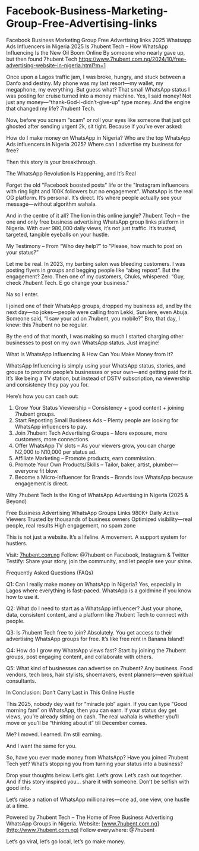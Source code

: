 # Facebook-Business-Marketing-Group-Free-Advertising-links
Facebook Business Marketing Group Free Advertising links 2025
Whatsapp Ads Influencers in Nigeria 2025 Is 7hubent Tech – How WhatsApp Influencing Is the New Oil Boom Online
By someone who nearly gave up, but then found 7hubent Tech
https://www.7hubent.com.ng/2024/10/free-advertising-website-in-nigeria.html?m=1

Once upon a Lagos traffic jam, I was broke, hungry, and stuck between a Danfo and destiny. My phone was my last resort—my wallet, my megaphone, my everything. But guess what? That small WhatsApp status I was posting for cruise turned into a money machine. Yes, I said money! Not just any money—“thank-God-I-didn’t-give-up” type money. And the engine that changed my life? 7hubent Tech.

Now, before you scream “scam” or roll your eyes like someone that just got ghosted after sending urgent 2k, sit tight. Because if you’ve ever asked:

 How do I make money on WhatsApp in Nigeria?
 Who are the top WhatsApp Ads influencers in Nigeria 2025?
 Where can I advertise my business for free?

Then this story is your breakthrough.

 The WhatsApp Revolution Is Happening, and It’s Real

Forget the old "Facebook boosted posts" life or the "Instagram influencers with ring light and 100K followers but no engagement". WhatsApp is the real OG platform. It’s personal. It’s direct. It’s where people actually see your message—without algorithm wahala.

And in the centre of it all? The lion in this online jungle? 7hubent Tech – the one and only free business advertising WhatsApp group links platform in Nigeria. With over 980,000 daily views, it’s not just traffic. It’s trusted, targeted, tangible eyeballs on your hustle.

 My Testimony – From “Who dey help?” to “Please, how much to post on your status?”

Let me be real. In 2023, my barbing salon was bleeding customers. I was posting flyers in groups and begging people like “abeg repost”. But the engagement? Zero. Then one of my customers, Chuks, whispered: “Guy, check 7hubent Tech. E go change your business.”

Na so I enter.

I joined one of their WhatsApp groups, dropped my business ad, and by the next day—no jokes—people were calling from Lekki, Surulere, even Abuja. Someone said, “I saw your ad on 7hubent, you mobile?” Bro, that day, I knew: this 7hubent no be regular.

By the end of that month, I was making so much I started charging other businesses to post on my own WhatsApp status. Just imagine!

 What Is WhatsApp Influencing & How Can You Make Money from It?

WhatsApp Influencing is simply using your WhatsApp status, stories, and groups to promote people’s businesses or your own—and getting paid for it. It’s like being a TV station, but instead of DSTV subscription, na viewership and consistency they pay you for.

Here’s how you can cash out:

1. Grow Your Status Viewership – Consistency + good content + joining 7hubent groups.
2. Start Reposting Small Business Ads – Plenty people are looking for WhatsApp influencers to pay.
3. Join 7hubent Tech Advertising Groups – More exposure, more customers, more connections.
4. Offer WhatsApp TV slots – As your viewers grow, you can charge N2,000 to N10,000 per status ad.
5. Affiliate Marketing – Promote products, earn commission.
6. Promote Your Own Products/Skills – Tailor, baker, artist, plumber—everyone fit blow.
7. Become a Micro-Influencer for Brands – Brands love WhatsApp because engagement is direct.

 Why 7hubent Tech Is the King of WhatsApp Advertising in Nigeria (2025 & Beyond)

 Free Business Advertising WhatsApp Groups Links
 980K+ Daily Active Viewers
 Trusted by thousands of business owners
 Optimized visibility—real people, real results
 High engagement, no spam zone

This is not just a website. It’s a lifeline. A movement. A support system for hustlers.

Visit: [7hubent.com.ng](https://7hubent.com.ng)
Follow: @7hubent on Facebook, Instagram & Twitter
Testify: Share your story, join the community, and let people see your shine.

 Frequently Asked Questions (FAQs)

Q1: Can I really make money on WhatsApp in Nigeria?
Yes, especially in Lagos where everything is fast-paced. WhatsApp is a goldmine if you know how to use it.

Q2: What do I need to start as a WhatsApp influencer?
Just your phone, data, consistent content, and a platform like 7hubent Tech to connect with people.

Q3: Is 7hubent Tech free to join?
Absolutely. You get access to their advertising WhatsApp groups for free. It’s like free rent in Banana Island!

Q4: How do I grow my WhatsApp views fast?
Start by joining the 7hubent groups, post engaging content, and collaborate with others.

Q5: What kind of businesses can advertise on 7hubent?
Any business. Food vendors, tech bros, hair stylists, shoemakers, event planners—even spiritual consultants.

 In Conclusion: Don’t Carry Last in This Online Hustle

This 2025, nobody dey wait for “miracle job” again. If you can type “Good morning fam” on WhatsApp, then you can earn. If your status dey get views, you’re already sitting on cash. The real wahala is whether you’ll move or you’ll be “thinking about it” till December comes.

Me? I moved. I earned. I’m still earning.

And I want the same for you.

So, have you ever made money from WhatsApp?
Have you joined 7hubent Tech yet?
What’s stopping you from turning your status into a business?

Drop your thoughts below. Let’s gist. Let’s grow. Let’s cash out together.
And if this story inspired you… share it with someone. Don’t be selfish with good info.

Let’s raise a nation of WhatsApp millionaires—one ad, one view, one hustle at a time.

Powered by 7hubent Tech – The Home of Free Business Advertising WhatsApp Groups in Nigeria.
Website: [www.7hubent.com.ng](http://www.7hubent.com.ng)
Follow everywhere: @7hubent

Let’s go viral, let’s go local, let’s go make money.
